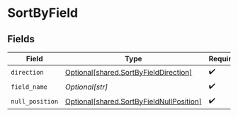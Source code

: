 # SortByField


## Fields

| Field                                                                                          | Type                                                                                           | Required                                                                                       | Description                                                                                    |
| ---------------------------------------------------------------------------------------------- | ---------------------------------------------------------------------------------------------- | ---------------------------------------------------------------------------------------------- | ---------------------------------------------------------------------------------------------- |
| `direction`                                                                                    | [Optional[shared.SortByFieldDirection]](undefined/models/shared/sortbyfielddirection.md)       | :heavy_check_mark:                                                                             | N/A                                                                                            |
| `field_name`                                                                                   | *Optional[str]*                                                                                | :heavy_check_mark:                                                                             | N/A                                                                                            |
| `null_position`                                                                                | [Optional[shared.SortByFieldNullPosition]](undefined/models/shared/sortbyfieldnullposition.md) | :heavy_check_mark:                                                                             | N/A                                                                                            |